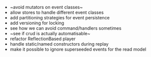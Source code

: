 
* ~avoid mutators on event classes~
* allow stores to handle different event classes
* add partitioning strategies for event persistence
* add versioning for locking
* see how we can avoid command/handlers sometimes
* ~see if crud is actually automatisable~
* refactor ReflectionBased player
* handle static/named constructors during replay
* make it possible to ignore superseeded events for the read model
